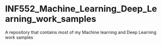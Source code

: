 # INF552_Machine_Learning_Deep_Learning_work_samples
A repository that contains most of my Machine learning and Deep Learning work samples
